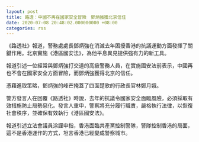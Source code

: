 ```yaml
---
layout: post
title: 路透：中國不再在國家安全冒險　鄧炳強獲北京信任
date: 2020-07-08 20:48:02.000000000 +08:00
categories: rss
---
```


《路透社》報道，警務處處長鄧炳強在消滅去年困擾香港的抗議運動方面發揮了關鍵作用。北京實施《港區國安法》，為他平息異見提供強有力的新工具。

報道引述一位經常與鄧炳強打交道的高級警務人員，在實施國安法前表示，中國再也不會在國家安全方面冒險，而鄧炳強獲得北京的信任。

憑藉進取策略，鄧炳強的峰芒掩蓋了四面楚歌的行政長官林鄭月娥。

警方發言人在回覆《路透社》時說，去年的抗議令國家安全面臨風險，必須採取有效措施防止局勢惡化。發言人重申，警察將充分履行職責，嚴格執行法律，以恢復社會秩序，並確保有效執行《港區國安法》。

報道引述立法會議員涂謹申指，香港面臨共產黨控制警隊，警隊控制香港的局面，這不是香港運作的方式，坦言香港已經變成警察城市。
